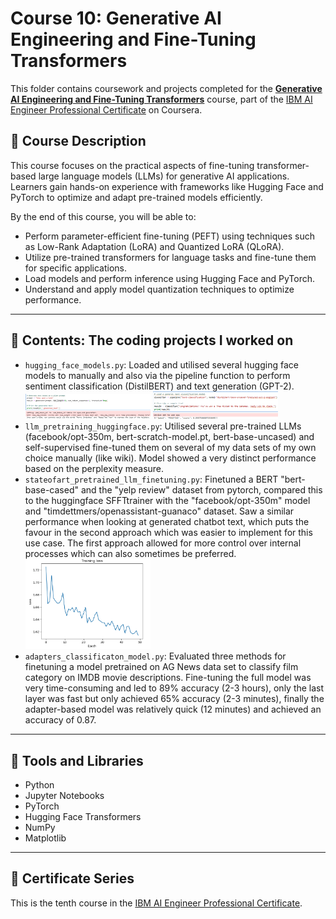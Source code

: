 # Course 10: Generative AI Engineering and Fine-Tuning Transformers

This folder contains coursework and projects completed for the **[Generative AI Engineering and Fine-Tuning Transformers](https://www.coursera.org/learn/generative-ai-engineering-and-fine-tuning-transformers?specialization=ai-engineer)** course, part of the [IBM AI Engineer Professional Certificate](https://www.coursera.org/professional-certificates/ai-engineer) on Coursera.

## 🧠 Course Description

This course focuses on the practical aspects of fine-tuning transformer-based large language models (LLMs) for generative AI applications. Learners gain hands-on experience with frameworks like Hugging Face and PyTorch to optimize and adapt pre-trained models efficiently.

By the end of this course, you will be able to:

- Perform parameter-efficient fine-tuning (PEFT) using techniques such as Low-Rank Adaptation (LoRA) and Quantized LoRA (QLoRA).
- Utilize pre-trained transformers for language tasks and fine-tune them for specific applications.
- Load models and perform inference using Hugging Face and PyTorch.
- Understand and apply model quantization techniques to optimize performance.

---

## 📂 Contents: The coding projects I worked on
- `hugging_face_models.py`: Loaded and utilised several hugging face models to manually and also via the pipeline function to perform sentiment classification (DistilBERT) and text generation (GPT-2). <br>
<img src="Images/generation.png" alt="GPT-2" width="200"/> <img src="Images/sentiment.png" alt="DistilBERT" width="200"/> <br>
- `llm_pretraining_huggingface.py`: Utilised several pre-trained LLMs (facebook/opt-350m, bert-scratch-model.pt, bert-base-uncased)  and self-supervised fine-tuned them on several of my data sets of my own choice manually (like wiki). Model showed a very distinct performance based on the perplexity measure.
- `stateofart_pretrained_llm_finetuning.py`: Finetuned a BERT "bert-base-cased" and the "yelp review" dataset from pytorch, compared this to the huggingface SFFTtrainer with the "facebook/opt-350m" model and "timdettmers/openassistant-guanaco" dataset. Saw a similar performance when looking at generated chatbot text, which puts the favour in the second approach which was easier to implement for this use case. The first approach allowed for more control over internal processes which can also sometimes be preferred. <br>
 <img src="Images/BERT_pytorch_loss.png" alt="loss of the first pytorch model over time (more control over internal processes)" width="200"/> <br>
- `adapters_classificaton_model.py`: Evaluated three methods for finetuning a model pretrained on AG News data set to classify film category on IMDB movie descriptions. Fine-tuning the full model was very time-consuming and led to 89% accuracy (2-3 hours), only the last layer was fast but only achieved 65% accuracy (2-3 minutes), finally the adapter-based model was relatively quick (12 minutes) and achieved an accuracy of 0.87.


---

## 🔧 Tools and Libraries

- Python
- Jupyter Notebooks
- PyTorch
- Hugging Face Transformers
- NumPy
- Matplotlib

---

## 📌 Certificate Series

This is the tenth course in the [IBM AI Engineer Professional Certificate](https://www.coursera.org/professional-certificates/ai-engineer).
